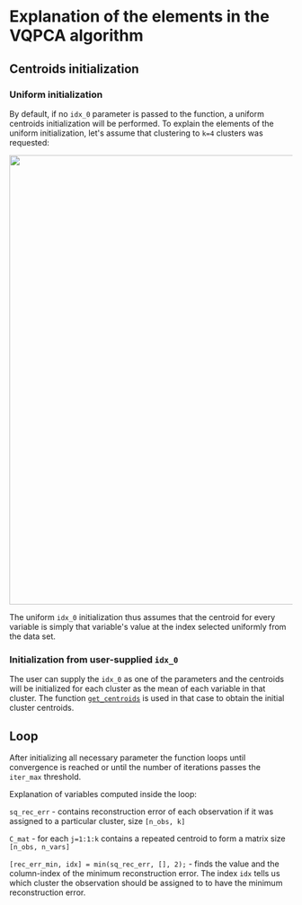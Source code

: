 # Explanation of the elements in the VQPCA algorithm

## Centroids initialization

### Uniform initialization

By default, if no `idx_0` parameter is passed to the function, a uniform centroids initialization will be performed. To explain the elements of the uniform initialization, let's assume that clustering to `k=4` clusters was requested:

<p align="center">
  <img src="https://github.com/burn-research/reduced-order-modelling/raw/master/clustering/dwgs/explanation_of_C_int_and_C.png" width="800">
</p>

The uniform `idx_0` initialization thus assumes that the centroid for every variable is simply that variable's value at the index selected uniformly from the data set.

### Initialization from user-supplied `idx_0`

The user can supply the `idx_0` as one of the parameters and the centroids will be initialized for each cluster as the mean of each variable in that cluster. The function [`get_centroids`](https://github.com/burn-research/reduced-order-modelling/blob/master/clustering/get_clusters.m) is used in that case to obtain the initial cluster centroids.

## Loop

After initializing all necessary parameter the function loops until convergence is reached or until the number of iterations passes the `iter_max` threshold.

Explanation of variables computed inside the loop:

`sq_rec_err` - contains reconstruction error of each observation if it was assigned to a particular cluster, size `[n_obs, k]`

`C_mat` - for each `j=1:1:k` contains a repeated centroid to form a matrix size `[n_obs, n_vars]`

`[rec_err_min, idx] = min(sq_rec_err, [], 2);` - finds the value and the column-index of the minimum reconstruction error. The index `idx` tells us which cluster the observation should be assigned to to have the minimum reconstruction error.
